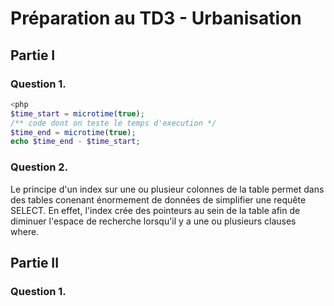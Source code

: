 # Préparation au TD3 - Urbanisation
## Partie I
### Question 1.
```php
<php
$time_start = microtime(true);
/** code dont on teste le temps d'execution */
$time_end = microtime(true);
echo $time_end - $time_start;
```
### Question 2.
Le principe d'un index sur une ou plusieur colonnes de la table permet dans des tables conenant énormement de données de simplifier une requête SELECT. En effet, l'index crée des pointeurs au sein de la table afin de diminuer l'espace de recherche lorsqu'il y a une ou plusieurs clauses where.
## Partie II
### Question 1.